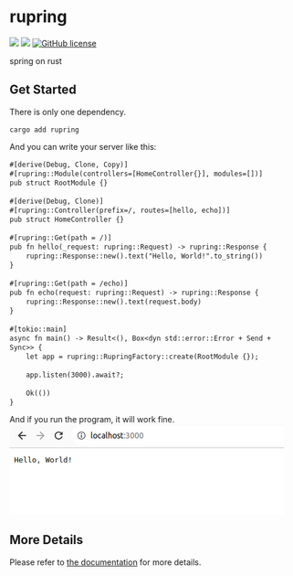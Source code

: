 # rupring

![](https://img.shields.io/badge/language-Rust-red) ![](https://img.shields.io/badge/version-0.8.2-brightgreen) [![GitHub license](https://img.shields.io/badge/license-MIT-blue.svg)](https://github.com/myyrakle/rupring/blob/master/LICENSE)

spring on rust

## Get Started

There is only one dependency.

```
cargo add rupring
```

And you can write your server like this:

```
#[derive(Debug, Clone, Copy)]
#[rupring::Module(controllers=[HomeController{}], modules=[])]
pub struct RootModule {}

#[derive(Debug, Clone)]
#[rupring::Controller(prefix=/, routes=[hello, echo])]
pub struct HomeController {}

#[rupring::Get(path = /)]
pub fn hello(_request: rupring::Request) -> rupring::Response {
    rupring::Response::new().text("Hello, World!".to_string())
}

#[rupring::Get(path = /echo)]
pub fn echo(request: rupring::Request) -> rupring::Response {
    rupring::Response::new().text(request.body)
}

#[tokio::main]
async fn main() -> Result<(), Box<dyn std::error::Error + Send + Sync>> {
    let app = rupring::RupringFactory::create(RootModule {});

    app.listen(3000).await?;

    Ok(())
}

```

And if you run the program, it will work fine.  
![Alt text](./example/hello_world.png)

## More Details

Please refer to [the documentation](https://docs.rs/rupring/latest/rupring) for more details.
